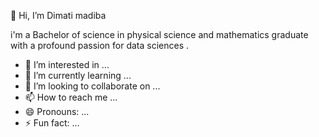  👋 Hi, I’m Dimati madiba
 
 i'm a Bachelor of science in physical science and mathematics graduate with a profound passion for data sciences . 
- 👀 I’m interested in ...
- 🌱 I’m currently learning ...
- 💞️ I’m looking to collaborate on ...
- 📫 How to reach me ...
- 😄 Pronouns: ...
- ⚡ Fun fact: ...

<!---
Dimatymadiba/Dimatymadiba is a ✨ special ✨ repository because its `README.md` (this file) appears on your GitHub profile.
You can click the Preview link to take a look at your changes.
--->

